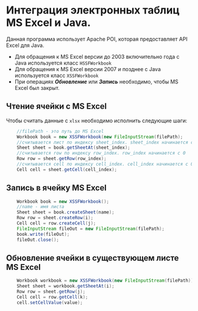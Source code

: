 # Интеграция электронных таблиц MS Excel и Java.

Данная программа использует Apache POI, которая предоставляет API Excel для Java.
* Для обращения к MS Excel версии до 2003 включительно года с Java используется класс ```HSSFWorkbook```
* Для обращения к MS Excel версии 2007 и позднее с Java используется класс ```XSSFWorkbook```
* При операциях ***Обновление*** или ***Запись*** необходимо, чтобы MS Excel был закрыт.

## Чтение ячейки с MS Excel 
Чтобы считать данные с ```xlsx``` необходимо исполнить следующие шаги:
```java
    //filePath - это путь до MS Excel
    Workbook book = new XSSFWorkbook(new FileInputStream(filePath);
    //считывается лист по индексу sheet_index. sheet_index начинается с 0
    Sheet sheet = book.getSheetAt(sheet_index);
    //считывается row по индексу row_index. row_index начинается с 0
    Row row = sheet.getRow(row_index);
    //считывается cell по индексу cell_index. cell_index начинается с 0
    Cell cell = sheet.getCell(cell_index);
```

## Запись в ячейку MS Excel
```java
    Workbook book = new XSSFWorkbook();
    //name - имя листа
    Sheet sheet = book.createSheet(name);
    Row row = sheet.createRow(i);
    Cell cell = row.createCell(j);
    FileInputStream fileOut = new FileInputStream(filePath);
    book.write(fileOut);
    fileOut.close();
```

## Обновление ячейки в существующем листе MS Excel
```java
    Workbook workbook = new XSSFWorkbook(new FileInputStream(filePath));
    Sheet sheet = workbook.getSheetAt(i);
    Row row = sheet.getRow(j);
    Cell cell = row.getCell(k);
    cell.setCellValue(value);
```
